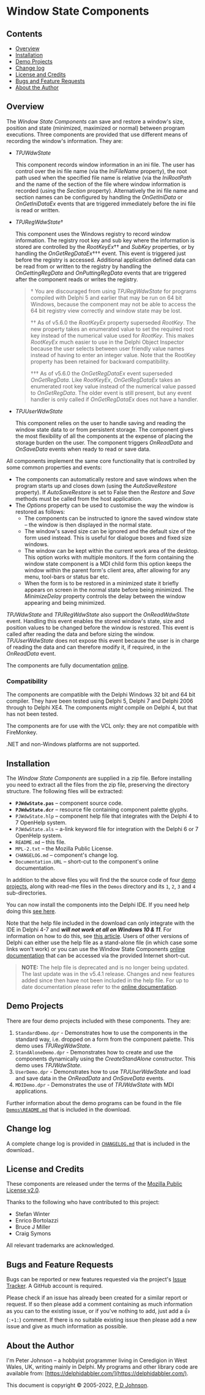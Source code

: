 # Window State Components

## Contents

* [Overview](#overview)
* [Installation](#installation)
* [Demo Projects](#demo-projects)
* [Change log](#change-log)
* [License and Credits](#license-and-credits)
* [Bugs and Feature Requests](#bugs-and-feature-requests)
* [About the Author](#about-the-author)

## Overview

The _Window State Components_ can save and restore a window's size, position and state (minimized, maximized or normal) between program executions. Three components are provided that use different means of recording the window's information. They are:

* _TPJWdwState_

    This component records window information in an ini file. The user has control over the ini file name (via the _IniFileName_ property), the root path used when the specified file name is relative (via the _IniRootPath_ and the name of the section of the file where window information is recorded (using the _Section_ property). Alternatively the ini file name and section names can be configured by handling the _OnGetIniData_ or _OnGetIniDataEx_ events that are triggered immediately before the ini file is read or written.

* _TPJRegWdwState_†

    This component uses the Windows registry to record window information. The registry root key and sub key where the information is stored are controlled by the _RootKeyEx_†† and _SubKey_ properties, or by handling the _OnGetRegDataEx_††† event. This event is triggered just before the registry is accessed. Additional application defined data can be read from or written to the registry by handling the _OnGettingRegData_ and _OnPuttingRegData_ events that are triggered after the component reads or writes the registry.

    > † You are discouraged from using _TPJRegWdwState_ for programs compiled with Delphi 5 and earlier that may be run on 64 bit Windows, because the component may not be able to access the 64 bit registry view correctly and window state may be lost.
    >
    > †† As of v5.6.0 the _RootKeyEx_ property superseded _RootKey_. The new property takes an enumerated value to set the required root key instead of the numerical value used for _RootKey_. This makes _RootKeyEx_ much easier to use in the Delphi Object Inspector because the user selects between user friendly value names instead of having to enter an integer value. Note that the RootKey property has been retained for backward compatibility.
    >
    > ††† As of v5.6.0 the _OnGetRegDataEx_ event superseded _OnGetRegData_. Like _RootKeyEx_, _OnGetRegDataEx_ takes an enumerated root key value instead of the numerical value passed to _OnGetRegData_. The older event is still present, but any event handler is only called if _OnGetRegDataEx_ does not have a handler.

* _TPJUserWdwState_

    This component relies on the user to handle saving and reading the window state data to or from persistent storage. The component gives the most flexibility of all the components at the expense of placing the storage burden on the user. The component triggers _OnReadData_ and _OnSaveData_ events when ready to read or save data.

All components implement the same core functionality that is controlled by some common properties and events:

* The components can automatically restore and save windows when the program starts up and closes down (using the _AutoSaveRestore_ property). If _AutoSaveRestore_ is set to False then the _Restore_ and _Save_ methods must be called from the host application.
* The _Options_ property can be used to customise the way the window is restored as follows:
  * The components can be instructed to ignore the saved window state – the window is then displayed in the normal state.
  * The window's saved size can be ignored and the default size of the form used instead. This is useful for dialogue boxes and fixed size windows.
  * The window can be kept within the current work area of the desktop. This option works with multiple monitors. If the form containing the window state component is a MDI child form this option keeps the window within the parent form's client area, after allowing for any menu, tool-bars or status bar etc.
  * When the form is to be restored in a minimized state it briefly appears on screen in the normal state before being minimized. The _MinimizeDelay_ property controls the delay between the window appearing and being minimized.

_TPJWdwState_ and _TPJRegWdwState_ also support the _OnReadWdwState_ event. Handling this event enables the stored window's state, size and position values to be changed before the window is restored. This event is called after reading the data and before sizing the window. _TPJUserWdwState_ does not expose this event because the user is in charge of reading the data and can therefore modify it, if required, in the _OnReadData_ event.

The components are fully documentation [online](https://delphidabbler.com//url/wdwstate-docs).

### Compatibility

The components are compatible with the Delphi Windows 32 bit and 64 bit compiler. They have been tested using Delphi 5, Delphi 7 and Delphi 2006 through to Delphi XE4. The components _might_ compile on Delphi 4, but that has not been tested.

The components are for use with the VCL only: they are not compatible with FireMonkey.

.NET and non-Windows platforms are not supported.

## Installation

The _Window State Components_ are supplied in a zip file. Before installing you need to extract all the files from the zip file, preserving the directory structure. The following files will be extracted:

* **`PJWdwState.pas`** – component source code.
* **`PJWdwState.dcr`** – resource file containing component palette glyphs.
* `PJWdwState.hlp` – component help file that integrates with the Delphi 4 to 7 OpenHelp system.
* `PJWdwState.als` – a-link keyword file for integration with the Delphi 6 or 7 OpenHelp system.
* `README.md` – this file.
* `MPL-2.txt` – the Mozilla Public License.
* `CHANGELOG.md` – component's change log.
* `Documentation.URL` – short-cut to the component's online documentation.

In addition to the above files you will find the the source code of four [demo projects](#demo-projects), along with read-me files in the `Demos` directory and its `1`, `2`, `3` and `4` sub-directories.

You can now install the components into the Delphi IDE. If you need help doing this [see here](https://delphidabbler.com/url/install-comp).

Note that the help file included in the download can only integrate with the IDE in Delphi 4-7 and _**will not work at all on Windows 10 & 11**_. For information on how to do this, see [this article](https://delphidabbler.com/articles/article-15). Users of other versions of Delphi can either use the help file as a stand-alone file (in which case some links won't work) or you can use the Window State Components [online documentation](https://delphidabbler.com//url/wdwstate-docs) that can be accessed via the provided Internet short-cut.

> **NOTE:** The help file is deprecated and is no longer being updated. The last update was in the v5.4.1 release. Changes and new features added since then have not been included in the help file. For up to date documentation please refer to the [online documentation](https://delphidabbler.com//url/wdwstate-docs).

## Demo Projects

There are four demo projects included with these components. They are:

1. `StandardDemo.dpr` - Demonstrates how to use the components in the standard way, i.e. dropped on a form from the component palette. This demo uses _TPJRegWdwState_.
2. `StandAloneDemo.dpr` - Demonstrates how to create and use the components dynamically using the _CreateStandAlone_ constructor. This demo uses _TPJWdwState_.
3. `UserDemo.dpr` - Demonstrates how to use _TPJUserWdwState_ and load and save data in the _OnReadData_ and _OnSaveData_ events.
4. `MDIDemo.dpr` - Demonstrates the use of _TPJWdwState_ with MDI applications.

Further information about the demo programs can be found in the file [`Demos\README.md`](https://github.com/ddablib/wdwstate/blob/main/Demos/README.md) that is included in the download.

## Change log

A complete change log is provided in [`CHANGELOG.md`](https://github.com/ddablib/wdwstate/blob/main/CHANGELOG.md) that is included in the download..

## License and Credits

These components are released under the terms of the [Mozilla Public License v2.0](https://www.mozilla.org/MPL/2.0/).

Thanks to the following who have contributed to this project:

* Stefan Winter
* Enrico Bortolazzi
* Bruce J Miller
* Craig Symons

All relevant trademarks are acknowledged.

## Bugs and Feature Requests

Bugs can be reported or new features requested via the project's [Issue Tracker](https://github.com/ddablib/wdwstate/issues). A GitHub account is required.

Please check if an issue has already been created for a similar report or request. If so then please add a comment containing as much information as you can to the existing issue, or if you've nothing to add, just add a :+1: (`:+1:`) comment. If there is no suitable existing issue then please add a new issue and give as much information as possible.

## About the Author

I'm Peter Johnson – a hobbyist programmer living in Ceredigion in West Wales, UK, writing mainly in Delphi. My programs and other library code are available from: [https://delphidabbler.com/](https://delphidabbler.com/).

This document is copyright © 2005-2022, [P D Johnson](https://gravatar.com/delphidabbler).
